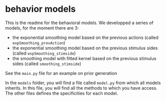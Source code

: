 # behavior models

This is the readme for the behavioral models. We developped a series of models, for the moment there are 3:
- the exponential smoothing model based on the previous actions (called `expSmoothing_prevAction`)
- the exponential smoothing model based on the previous stimulus sides (called `expSmoothing_stimside`)
- the smoothing model with fitted kernel based on the previous stimulus sides (called `smoothing_stimside`)

See the `main.py` file for an example on prior generation

In the `models` folder, you will find a file called `model.py` from which all models inherits. In this file, you will find all the methods to which you have access. The other files defines the specificities for each model.
